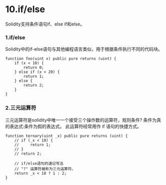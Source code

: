 # 10.if/else
Solidity支持条件语句if、else if和else。
### 1.if/else
Solidity中的if-else语句与其他编程语言类似，用于根据条件执行不同的代码块。
```solidity
function foo(uint x) public pure returns (uint) {
    if (x < 10) {
        return 0;
    } else if (x < 20) {
        return 1;
    } else {
        return 2;
    }
}
```
### 2.三元运算符 
三元运算符是solidity中唯一一个接受三个操作数的运算符，规则条件? 条件为真的表达式:条件为假的表达式。 此运算符经常用作 if 语句的快捷方式。
```solidity
function ternary(uint _x) public pure returns (uint) {
    // if (_x < 10) {
    //     return 1;
    // }
    // return 2;

    // if/else语句的速记写法
    // "?" 运算符被称为三元运算符。
    return _x < 10 ? 1 : 2;
}
```